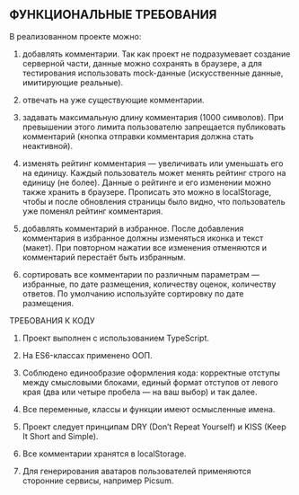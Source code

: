 ## ФУНКЦИОНАЛЬНЫЕ ТРЕБОВАНИЯ

В реализованном проекте можно:

1. добавлять комментарии. Так как проект не подразумевает создание серверной части, данные можно сохранять в браузере, а для тестирования использовать mock-данные (искусственные данные, имитирующие реальные).

2. отвечать на уже существующие комментарии.

3. задавать максимальную длину комментария (1000 символов). При превышении этого лимита пользователю запрещается публиковать комментарий (кнопка отправки комментария должна стать неактивной).

4. изменять рейтинг комментария — увеличивать или уменьшать его на единицу. Каждый пользователь может менять рейтинг строго на единицу (не более). Данные о рейтинге и его изменении можно также хранить в браузере. Прописать это можно в localStorage, чтобы и после обновления страницы было видно, что пользователь уже поменял рейтинг комментария.

5. добавлять комментарий в избранное. После добавления комментария в избранное должны изменяться иконка и текст (макет). При повторном нажатии все изменения отменяются и комментарий перестаёт быть избранным.

6. сортировать все комментарии по различным параметрам — избранные, по дате размещения, количеству оценок, количеству ответов. По умолчанию используйте сортировку по дате размещения.

ТРЕБОВАНИЯ К КОДУ

1. Проект выполнен с использованием TypeScript.

2. На ES6-классах применено ООП.

3. Соблюдено единообразие оформления кода: корректные отступы между смысловыми блоками, единый формат отступов от левого края (два или четыре пробела — на ваш выбор) и так далее.

4. Все переменные, классы и функции имеют осмысленные имена.

5. Проект следует принципам DRY (Don’t Repeat Yourself) и KISS (Keep It Short and Simple).

6. Все комментарии хранятся в localStorage.

7. Для генерирования аватаров пользователей применяются сторонние сервисы, например Picsum.
